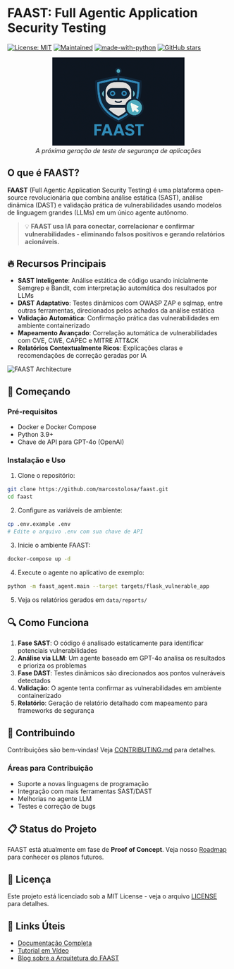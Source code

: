 # FAAST: Full Agentic Application Security Testing

[![License: MIT](https://img.shields.io/badge/License-MIT-yellow.svg)](https://opensource.org/licenses/MIT)
[![Maintained](https://img.shields.io/badge/Maintained%3F-yes-green.svg)](https://github.com/marcostolosa/faast/graphs/commit-activity)
[![made-with-python](https://img.shields.io/badge/Made%20with-Python-1f425f.svg)](https://www.python.org/)
[![GitHub stars](https://img.shields.io/github/stars/marcostolosa/faast.svg?style=social&label=Star&maxAge=2592000)](https://GitHub.com/marcostolosa/faast)

<p align="center">
  <img src="img/faast_logo.png" alt="FAAST Logo" width="300"/>
  <br>
  <i>A próxima geração de teste de segurança de aplicações</i>
</p>

## O que é FAAST?

**FAAST** (Full Agentic Application Security Testing) é uma plataforma open-source revolucionária que combina análise estática (SAST), análise dinâmica (DAST) e validação prática de vulnerabilidades usando modelos de linguagem grandes (LLMs) em um único agente autônomo.

> 💡 **FAAST usa IA para conectar, correlacionar e confirmar vulnerabilidades - eliminando falsos positivos e gerando relatórios acionáveis.**

## 🔥 Recursos Principais

- **SAST Inteligente**: Análise estática de código usando inicialmente Semgrep e Bandit, com interpretação automática dos resultados por LLMs
- **DAST Adaptativo**: Testes dinâmicos com OWASP ZAP e sqlmap, entre outras ferramentas, direcionados pelos achados da análise estática
- **Validação Automática**: Confirmação prática das vulnerabilidades em ambiente containerizado
- **Mapeamento Avançado**: Correlação automática de vulnerabilidades com CVE, CWE, CAPEC e MITRE ATT&CK
- **Relatórios Contextualmente Ricos**: Explicações claras e recomendações de correção geradas por IA

![FAAST Architecture](img/arch_diagram.png)

## 🚀 Começando

### Pré-requisitos

- Docker e Docker Compose
- Python 3.9+
- Chave de API para GPT-4o (OpenAI)

### Instalação e Uso

1. Clone o repositório:
```bash
git clone https://github.com/marcostolosa/faast.git
cd faast
```

2. Configure as variáveis de ambiente:
```bash
cp .env.example .env
# Edite o arquivo .env com sua chave de API
```

3. Inicie o ambiente FAAST:
```bash
docker-compose up -d
```

4. Execute o agente no aplicativo de exemplo:
```bash
python -m faast_agent.main --target targets/flask_vulnerable_app
```

5. Veja os relatórios gerados em `data/reports/`

## 🔍 Como Funciona

1. **Fase SAST**: O código é analisado estaticamente para identificar potenciais vulnerabilidades
2. **Análise via LLM**: Um agente baseado em GPT-4o analisa os resultados e prioriza os problemas
3. **Fase DAST**: Testes dinâmicos são direcionados aos pontos vulneráveis detectados
4. **Validação**: O agente tenta confirmar as vulnerabilidades em ambiente containerizado
5. **Relatório**: Geração de relatório detalhado com mapeamento para frameworks de segurança

## 🤝 Contribuindo

Contribuições são bem-vindas! Veja [CONTRIBUTING.md](CONTRIBUTING.md) para detalhes.

### Áreas para Contribuição

- Suporte a novas linguagens de programação
- Integração com mais ferramentas SAST/DAST
- Melhorias no agente LLM
- Testes e correção de bugs

## 📋 Status do Projeto

FAAST está atualmente em fase de **Proof of Concept**. Veja nosso [Roadmap](docs/ROADMAP.md) para conhecer os planos futuros.

## 📜 Licença

Este projeto está licenciado sob a MIT License - veja o arquivo [LICENSE](LICENSE) para detalhes.

## 🔗 Links Úteis

- [Documentação Completa](docs/overview.md)
- [Tutorial em Vídeo](https://youtube.com/placeholder)
- [Blog sobre a Arquitetura do FAAST](docs/blog_post.md)
